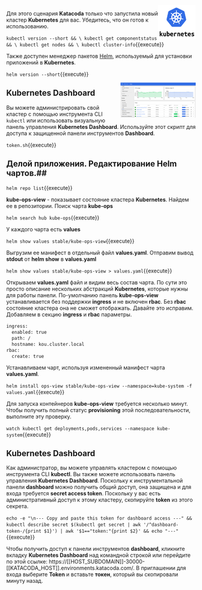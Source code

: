 <img align="right" src="./assets/k8s-logo.png" width="100">

Для этого сценария **Katacoda** только что запустила новый кластер **Kubernetes** для вас. Убедитесь, что он готов к использованию.

`kubectl version --short && \
kubectl get componentstatus && \
kubectl get nodes && \
kubectl cluster-info`{{execute}}

Также доступен менеджер пакетов [Helm](https://helm.sh/), используемый для установки приложений в **Kubernetes**.

`helm version --short`{{execute}}

<img align="right" src="./assets/k8s-dash.png" width="200">

## Kubernetes Dashboard ##

Вы можете администрировать свой кластер с помощью инструмента CLI `kubectl` или использовать визуальную панель управления **Kubernetes Dashboard**. Используйте этот скрипт для доступа к защищенной панели инструментов **Dashboard**.

`token.sh`{{execute}}

## Делой приложения. Редактирование Helm чартов.##

`helm repo list`{{execute}}

**kube-ops-view** - показывает состояние кластера **Kubernetes**. Найдем ее в репозитории.
Поиск чарта **kube-ops**

`helm search hub kube-ops`{{execute}}

У каждого чарта есть **values**

`helm show values stable/kube-ops-view`{{execute}}

Выгрузим ее манифест в отдельный файл **values.yaml**.
Отправим вывод **stdout** от **helm show** в **values.yaml**

`helm show values stable/kube-ops-view > values.yaml`{{execute}}

Открываем **values.yaml** файл и видим весь состав чарта. По сути это просто описание нескольких абстракций **Kubernetes**, которые нужны для работы панели. 
По-умолчанию панель **kube-ops-view** устанавливается без поддержки **ingress** и не включен **rbac**. Без **rbac** состояние кластера она не сможет отображать. Давайте это исправим. Добавляем в секцию **ingress** и **rbac** параметры.

```
ingress:
  enabled: true
  path: /
  hostname: kou.cluster.local
rbac:
  create: true
```

Устанавливаем чарт, используя измененный манифест чарта **values.yaml**.

`helm install ops-view stable/kube-ops-view --namespace=kube-system -f values.yaml`{{execute}}

Для запуска контейнеров **kube-ops-view** требуется несколько минут. Чтобы получить полный статус **provisioning** этой последовательности, выполните эту проверку.

`watch kubectl get deployments,pods,services --namespace kube-system`{{execute}}


## Kubernetes Dashboard

Как администратор, вы можете управлять кластером с помощью инструмента CLI **kubectl**. Вы также можете использовать панель управления **Kubernetes Dashboard**. Поскольку к инструментальной панели **dashboard** можно получить общий доступ, она защищена и для входа требуется **secret access token**. Поскольку у вас есть административный доступ к этому кластеру, скопируйте **token** из этого секрета.

`echo -e "\n--- Copy and paste this token for dashboard access ---" && kubectl describe secret $(kubectl get secret | awk '/^dashboard-token-/{print $1}') | awk '$1=="token:"{print $2}' && echo "---"`{{execute}}

Чтобы получить доступ к панели инструментов **dashboard**, кликните вкладку **Kubernetes Dashboard** над командной строкой или перейдите по этой ссылке: https://[[HOST_SUBDOMAIN]]-30000-[[KATACODA_HOST]].environments.katacoda.com/. В приглашении для входа выберите **Token** и вставьте **токен**, который вы скопировали минуту назад.



